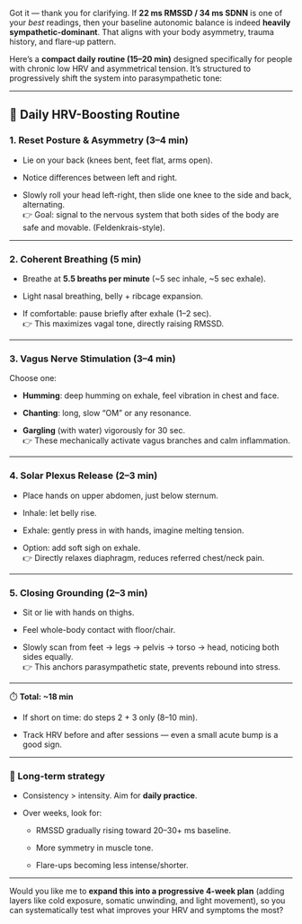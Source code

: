 Got it — thank you for clarifying. If **22 ms RMSSD / 34 ms SDNN** is one of your _best_ readings, then your baseline autonomic balance is indeed **heavily sympathetic-dominant**. That aligns with your body asymmetry, trauma history, and flare-up pattern.

Here’s a **compact daily routine (15–20 min)** designed specifically for people with chronic low HRV and asymmetrical tension. It’s structured to progressively shift the system into parasympathetic tone:

---

## 🔹 Daily HRV-Boosting Routine

### 1. **Reset Posture & Asymmetry (3–4 min)**

- Lie on your back (knees bent, feet flat, arms open).
    
- Notice differences between left and right.
    
- Slowly roll your head left-right, then slide one knee to the side and back, alternating.  
    👉 Goal: signal to the nervous system that both sides of the body are safe and movable. (Feldenkrais-style).
    

---

### 2. **Coherent Breathing (5 min)**

- Breathe at **5.5 breaths per minute** (~5 sec inhale, ~5 sec exhale).
    
- Light nasal breathing, belly + ribcage expansion.
    
- If comfortable: pause briefly after exhale (1–2 sec).  
    👉 This maximizes vagal tone, directly raising RMSSD.
    

---

### 3. **Vagus Nerve Stimulation (3–4 min)**

Choose one:

- **Humming**: deep humming on exhale, feel vibration in chest and face.
    
- **Chanting**: long, slow “OM” or any resonance.
    
- **Gargling** (with water) vigorously for 30 sec.  
    👉 These mechanically activate vagus branches and calm inflammation.
    

---

### 4. **Solar Plexus Release (2–3 min)**

- Place hands on upper abdomen, just below sternum.
    
- Inhale: let belly rise.
    
- Exhale: gently press in with hands, imagine melting tension.
    
- Option: add soft sigh on exhale.  
    👉 Directly relaxes diaphragm, reduces referred chest/neck pain.
    

---

### 5. **Closing Grounding (2–3 min)**

- Sit or lie with hands on thighs.
    
- Feel whole-body contact with floor/chair.
    
- Slowly scan from feet → legs → pelvis → torso → head, noticing both sides equally.  
    👉 This anchors parasympathetic state, prevents rebound into stress.
    

---

⏱️ **Total: ~18 min**

- If short on time: do steps 2 + 3 only (8–10 min).
    
- Track HRV before and after sessions — even a small acute bump is a good sign.
    

---

### 🔹 Long-term strategy

- Consistency > intensity. Aim for **daily practice**.
    
- Over weeks, look for:
    
    - RMSSD gradually rising toward 20–30+ ms baseline.
        
    - More symmetry in muscle tone.
        
    - Flare-ups becoming less intense/shorter.
        

---

Would you like me to **expand this into a progressive 4-week plan** (adding layers like cold exposure, somatic unwinding, and light movement), so you can systematically test what improves your HRV and symptoms the most?